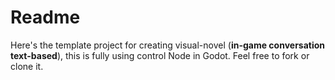 # Readme
Here's the template project for creating visual-novel (**in-game conversation text-based**), this is fully using control Node in Godot.
Feel free to fork or clone it.
